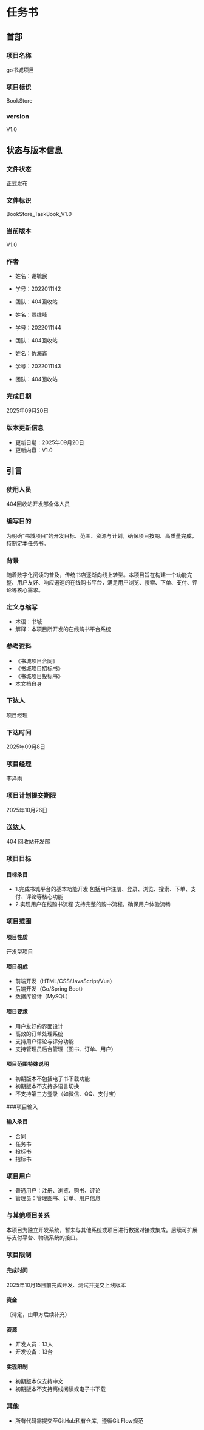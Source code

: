 # 任务书

## 首部

### 项目名称
go书城项目

### 项目标识
BookStore

### version
V1.0

## 状态与版本信息

### 文件状态
正式发布

### 文件标识
BookStore_TaskBook_V1.0

### 当前版本
V1.0

### 作者
- 姓名：谢毓民
- 学号：2022011142
- 团队：404回收站

- 姓名：贾维峰
- 学号：2022011144
- 团队：404回收站

- 姓名：仇海鑫
- 学号：2022011143
- 团队：404回收站

### 完成日期
2025年09月20日

### 版本更新信息
- 更新日期：2025年09月20日
- 更新内容：V1.0

## 引言

### 使用人员
404回收站开发部全体人员

### 编写目的
为明确“书城项目”的开发目标、范围、资源与计划，确保项目按期、高质量完成，特制定本任务书。

### 背景
随着数字化阅读的普及，传统书店逐渐向线上转型。本项目旨在构建一个功能完整、用户友好、响应迅速的在线购书平台，满足用户浏览、搜索、下单、支付、评论等核心需求。

### 定义与缩写
- 术语：书城
- 解释：本项目所开发的在线购书平台系统

### 参考资料
- 《书城项目合同》
- 《书城项目招标书》
- 《书城项目投标书》
- 本文档自身
### 下达人
项目经理

### 下达时间
2025年09月8日

### 项目经理
李泽雨

### 项目计划提交期限
2025年10月26日

### 送达人
404 回收站开发部

### 项目目标

#### 目标条目
- 1.完成书城平台的基本功能开发
包括用户注册、登录、浏览、搜索、下单、支付、评论等核心功能
- 2.实现用户在线购书流程
支持完整的购书流程，确保用户体验流畅

### 项目范围

#### 项目性质
开发型项目

#### 项目组成
- 前端开发（HTML/CSS/JavaScript/Vue）
- 后端开发（Go/Spring Boot）
- 数据库设计（MySQL）

#### 项目要求
- 用户友好的界面设计
- 高效的订单处理系统
- 支持用户评论与评分功能
- 支持管理员后台管理（图书、订单、用户）

#### 项目范围特殊说明
- 初期版本不包括电子书下载功能
- 初期版本不支持多语言切换
- 不支持第三方登录（如微信、QQ、支付宝）

###项目输入

#### 输入条目
- 合同
- 任务书
- 投标书
- 招标书

### 项目用户
- 普通用户：注册、浏览、购书、评论
- 管理员：管理图书、订单、用户信息

### 与其他项目关系
本项目为独立开发系统，暂未与其他系统或项目进行数据对接或集成。后续可扩展与支付平台、物流系统的接口。

### 项目限制

#### 完成时间
2025年10月15日前完成开发、测试并提交上线版本

#### 资金
（待定，由甲方后续补充）

#### 资源
- 开发人员：13人
- 开发设备：13台

#### 实现限制
- 初期版本仅支持中文
- 初期版本不支持离线阅读或电子书下载

### 其他
- 所有代码需提交至GitHub私有仓库，遵循Git Flow规范




